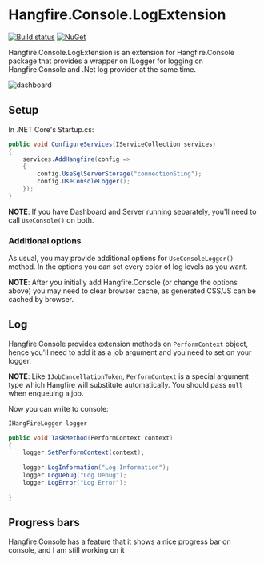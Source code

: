 # Hangfire.Console.LogExtension

[![Build status](https://ci.appveyor.com/api/projects/status/nikg8c29rena889v/branch/master?svg=true)](https://ci.appveyor.com/project/AChehre/hangfire-console-logextension/branch/master)
[![NuGet](https://img.shields.io/nuget/v/Hangfire.Console.LogExtension.svg)](https://www.nuget.org/packages/Hangfire.Console.LogExtension/)

Hangfire.Console.LogExtension is an extension for Hangfire.Console package that provides a wrapper on ILogger for logging on Hangfire.Console and .Net log provider at the same time.

![dashboard](dashboard.png)


## Setup

In .NET Core's Startup.cs:
```c#
public void ConfigureServices(IServiceCollection services)
{
    services.AddHangfire(config =>
    {
        config.UseSqlServerStorage("connectionSting");
        config.UseConsoleLogger();
    });
}
```

**NOTE**: If you have Dashboard and Server running separately, 
you'll need to call `UseConsole()` on both.

### Additional options

As usual, you may provide additional options for `UseConsoleLogger()` method.
In the options you can set every color of log levels as you want.

**NOTE**: After you initially add Hangfire.Console (or change the options above) you may need to clear browser cache, as generated CSS/JS can be cached by browser.

## Log

Hangfire.Console provides extension methods on `PerformContext` object, 
hence you'll need to add it as a job argument and you need to set on your logger.


**NOTE**: Like `IJobCancellationToken`, `PerformContext` is a special argument type which Hangfire will substitute automatically. You should pass `null` when enqueuing a job.

Now you can write to console:

```c#
IHangFireLogger logger

public void TaskMethod(PerformContext context)
{
    logger.SetPerformContext(context);
	
	logger.LogInformation("Log Information");
	logger.LogDebug("Log Debug");
	logger.LogError("Log Error");
	
}
```

## Progress bars

Hangfire.Console has a feature that it shows a nice progress bar on console, and I am still working on it
